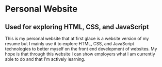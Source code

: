 # Personal Website
## Used for exploring HTML, CSS, and JavaScript

This is my personal website that at first glace is a website version of my resume but I mainly
use it to explore HTML, CSS, and JavaScript technologies to better myself on the front end
development of websites. My hope is that through this website I can show employers what I am
currently able to do and that I'm actively learning.